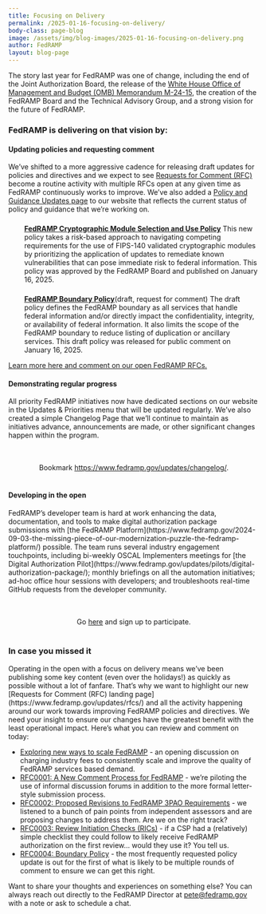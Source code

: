 ```yaml
---
title: Focusing on Delivery 
permalink: /2025-01-16-focusing-on-delivery/
body-class: page-blog
image: /assets/img/blog-images/2025-01-16-focusing-on-delivery.png
author: FedRAMP
layout: blog-page
---
```


The story last year for FedRAMP was one of change, including the end of the Joint Authorization Board, the release of the [White House Office of Management and Budget (OMB) Memorandum M-24-15](https://www.fedramp.gov/2024-07-26-the-next-phase-of-fedramp/), the creation of the FedRAMP Board and the Technical Advisory Group, and a strong vision for the future of FedRAMP.

<h3>FedRAMP is delivering on that vision by:</h3>

<h4>Updating policies and requesting comment</h4> 

We’ve shifted to a more aggressive cadence for releasing draft updates for policies and directives and we expect to see [Requests for Comment (RFC)](https://www.fedramp.gov/rfcs) become a routine activity with multiple RFCs open at any given time as FedRAMP continuously works to improve. We’ve also added a [Policy and Guidance Updates page](https://www.fedramp.gov/updates/policy-and-guidance/) to our website that reflects the current status of policy and guidance that we’re working on.

<p style="margin-top: 22px; margin-bottom: 0rem; padding-left:32px;">
<b><a href="https://www.fedramp.gov/updates/docs/cryptographic-module/" target="_blank" rel="noopener noreferrer">FedRAMP Cryptographic Module Selection and Use Policy</a></b>
This new policy takes a risk-based approach to navigating competing requirements for the use of FIPS-140 validated cryptographic modules by prioritizing the application of updates to remediate known vulnerabilities that can pose immediate risk to federal information. This policy was approved by the FedRAMP Board and published on January 16, 2025.</p>

<p style="margin-top: 22px; margin-bottom: 0rem; padding-left:32px;">
<b><a href="https://www.fedramp.gov/updates/rfcs/0004" target="_blank" rel="noopener noreferrer">FedRAMP Boundary Policy</a></b>(draft, request for comment)
The draft policy defines the FedRAMP boundary as all services that handle federal information and/or directly impact the confidentiality, integrity, or availability of federal information. It also limits the scope of the FedRAMP boundary to reduce listing of duplication or ancillary services. This draft policy was released for public comment on January 16, 2025.</p> 

<p><a class="auth-resources-download"  href="https://www.fedramp.gov/updates/rfcs/" target="_blank">Learn more here and comment on our open FedRAMP RFCs.</a></p>

<h4>Demonstrating regular progress</h4> All priority FedRAMP initiatives now have dedicated sections on our website in the Updates & Priorities menu that will be updated regularly. We’ve also created a simple Changelog Page that we’ll continue to maintain as initiatives advance, announcements are made, or other significant changes happen within the program. 

<section class="fedramp-page-container lightest-teal-bkg" style="margin-top:30px">
	<div class="grid-container " style="padding: .25rem 0" >
		<div class="full-row grid-row">
			<div class="full-col desktop:grid-col-12">
<p style="text-align:center">Bookmark <a href="https://www.fedramp.gov/updates/changelog/" target="_blank" rel="noopener noreferrer">https://www.fedramp.gov/updates/changelog/</a>.
</p>
			</div>
		</div>
	</div>
</section>

<h4>Developing in the open</h4> FedRAMP’s developer team is hard at work enhancing the data, documentation, and tools to make digital authorization package submissions with [the FedRAMP Platform](https://www.fedramp.gov/2024-09-03-the-missing-piece-of-our-modernization-puzzle-the-fedramp-platform/) possible. The team runs several industry engagement touchpoints, including bi-weekly OSCAL Implementers meetings for [the Digital Authorization Pilot](https://www.fedramp.gov/updates/pilots/digital-authorization-package/); monthly briefings on all the automation initiatives; ad-hoc office hour sessions with developers; and troubleshoots real-time GitHub requests from the developer community.

<section class="fedramp-page-container lightest-teal-bkg" style="margin-top:30px">
	<div class="grid-container " style="padding: .25rem 0" >
		<div class="full-row grid-row">
			<div class="full-col desktop:grid-col-12">
<p style="text-align:center">Go <a href="https://www.fedramp.gov/updates/pilots/digital-authorization-package/" target="_blank" rel="noopener noreferrer">here</a> and sign up to participate.
</p>
			</div>
		</div>
	</div>
</section>

<h3>In case you missed it</h3>
Operating in the open with a focus on delivery means we’ve been publishing some key content (even over the holidays!) as quickly as possible without a lot of fanfare. That’s why we want to highlight our new [Requests for Comment (RFC) landing page](https://www.fedramp.gov/updates/rfcs/) and all the activity happening around our work towards improving FedRAMP policies and directives. We need your insight to ensure our changes have the greatest benefit with the least operational impact. Here’s what you can review and comment on today:

- [Exploring new ways to scale FedRAMP](https://www.fedramp.gov/2024-12-20-exploring-new-ways-to-scale-fedramp/) - an opening discussion on charging industry fees to consistently scale and improve the quality of FedRAMP services based demand.
- [RFC0001: A New Comment Process for FedRAMP](https://www.fedramp.gov/updates/rfcs/0001/) - we’re piloting the use of informal discussion forums in addition to the more formal letter-style submission process.
- [RFC0002: Proposed Revisions to FedRAMP 3PAO Requirements](https://www.fedramp.gov/updates/rfcs/0002/) - we listened to a bunch of pain points from independent assessors and are proposing changes to address them. Are we on the right track?
- [RFC0003: Review Initiation Checks (RICs)](https://www.fedramp.gov/updates/rfcs/0003/) - if a CSP had a (relatively) simple checklist they could follow to likely receive FedRAMP authorization on the first review… would they use it? You tell us.
- [RFC0004: Boundary Policy](https://www.fedramp.gov/updates/rfcs/0004) - the most frequently requested policy update is out for the first of what is likely to be multiple rounds of comment to ensure we can get this right.

Want to share your thoughts and experiences on something else? You can always reach out directly to the FedRAMP Director at [pete@fedramp.gov](mailto:pete@fedramp.gov) with a note or ask to schedule a chat.
